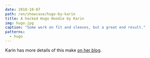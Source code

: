 ```yaml
---
date: 2018-10-07
path: /en/showcase/hugo-by-karin
title: A hacked Hugo Hoodie by Karin
img: hugo.jpg
caption: "Some work on fit and sleeves, but a great end result."
patterns:
  - hugo
---
```


Karin has more details of this make [on her blog](https://www.karinkay.nl/freesewing-hugo-hoodie/).